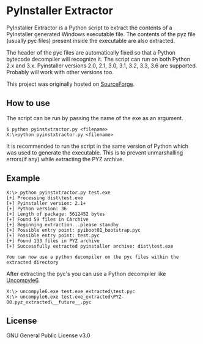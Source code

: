 # PyInstaller Extractor

PyInstaller Extractor is a Python script to extract the contents of a PyInstaller generated Windows executable file. The contents of the pyz file (usually pyc files) present inside the executable are also extracted.

The header of the pyc files are automatically fixed so that a Python bytecode decompiler will recognize it. The script can run on both Python 2.x and 3.x. Pyinstaller versions 2.0, 2.1, 3.0, 3.1, 3.2, 3.3, 3.6 are supported. Probably will work with other versions too.

This project was originally hosted on [SourceForge](https://sourceforge.net/projects/pyinstallerextractor/).

## How to use 

The script can be run by passing the name of the exe as an argument.

```
$ python pyinstxtractor.py <filename>
X:\>python pyinstxtractor.py <filename>
```

It is recommended to run the script in the same version of Python which was used to generate the executable. This is to prevent unmarshalling errors(if any) while extracting the PYZ archive.

## Example

```
X:\> python pyinstxtractor.py test.exe
[+] Processing dist\test.exe
[+] Pyinstaller version: 2.1+
[+] Python version: 36
[+] Length of package: 5612452 bytes
[+] Found 59 files in CArchive
[+] Beginning extraction...please standby
[+] Possible entry point: pyiboot01_bootstrap.pyc
[+] Possible entry point: test.pyc
[+] Found 133 files in PYZ archive
[+] Successfully extracted pyinstaller archive: dist\test.exe

You can now use a python decompiler on the pyc files within the extracted directory
```

After extracting the pyc's you can use a Python decompiler like [Uncompyle6](https://github.com/rocky/python-uncompyle6/).

```
X:\> uncompyle6.exe test.exe_extracted\test.pyc
X:\> uncompyle6.exe test.exe_extracted\PYZ-00.pyz_extracted\__future__.pyc
```

## License

GNU General Public License v3.0